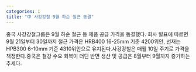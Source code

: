 ```yaml
---
categories: i
title: "中 사강강철 9월 하순 철근 동결"
---
```

중국 사강강철그룹은 9월 하순 철근 등 제품 공급 가격을 동결했다. 회사 발표에 따르면 9월 21일부터 30일까지 철근 가격은 HRB400 16-25mm 기준 4200위안, 선재는 HPB300 6-10mm 기준 4310위안으로 유지된다.사강강철은 매월 10일 주기로 가격을 책정한다.중국은 철강 수요 회복이 더딘 반면 생산 및 공급은 8월부터 9월까지 증가하는 추세다.